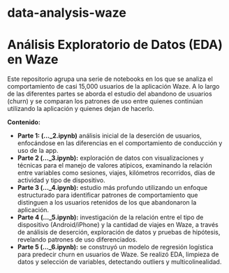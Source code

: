 # data-analysis-waze

# Análisis Exploratorio de Datos (EDA) en Waze

Este repositorio agrupa una serie de notebooks en los que se analiza el comportamiento de casi 15,000 usuarios de la aplicación Waze. A lo largo de las diferentes partes se aborda el estudio del abandono de usuarios (churn) y se comparan los patrones de uso entre quienes continúan utilizando la aplicación y quienes dejan de hacerlo.

**Contenido:**

- **Parte 1: (..._2.ipynb)** análisis inicial de la deserción de usuarios, enfocándose en las diferencias en el comportamiento de conducción y uso de la app.
- **Parte 2 (..._3.ipynb):** exploración de datos con visualizaciones y técnicas para el manejo de valores atípicos, examinando la relación entre variables como sesiones, viajes, kilómetros recorridos, días de actividad y tipo de dispositivo.
- **Parte 3 (..._4.ipynb):** estudio más profundo utilizando un enfoque estructurado para identificar patrones de comportamiento que distinguen a los usuarios retenidos de los que abandonaron la aplicación.
- **Parte 4 (..._5.ipynb):** investigación de la relación entre el tipo de dispositivo (Android/iPhone) y la cantidad de viajes en Waze, a través de análisis de deserción, exploración de datos y pruebas de hipótesis, revelando patrones de uso diferenciados.
- **Parte 5 (..._6.ipynb):** se construyó un modelo de regresión logística para predecir churn en usuarios de Waze. Se realizó EDA, limpieza de datos y selección de variables, detectando outliers y multicolinealidad.
